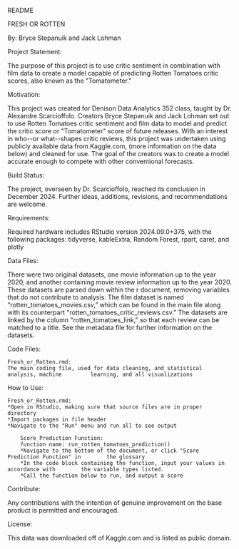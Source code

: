 README

FRESH OR ROTTEN

By: Bryce Stepanuik and Jack Lohman


Project Statement: 

The purpose of this project is to use critic sentiment in combination with film data to create a model capable of predicting Rotten Tomatoes critic scores, also known as the "Tomatometer." 


Motivation:

This project was created for Denison Data Analytics 352 class, taught by Dr. Alexandre Scarcioffolo. Creators Bryce Stepanuik and Jack Lohman set out to use Rotten Tomatoes critic sentiment and film data to model and predict the critic score or "Tomatometer" score of future releases. With an interest in who--or what--shapes critic reviews, this project was undertaken using publicly available data from Kaggle.com, (more information on the data below) and cleaned for use. The goal of the creators was to create a model accurate enough to compete with other conventional forecasts.  

Build Status:

The project, overseen by Dr. Scarcioffolo, reached its conclusion in December 2024. Further ideas, additions, revisions, and recommendations are welcome. 


Requirements:

Required hardware includes RStudio version 2024.09.0+375, with the following packages: tidyverse, kableExtra, Random Forest, rpart, caret, and plotly


Data Files:

There were two original datasets, one movie information up to the year 2020, and another containing movie review information up to the year 2020. These datasets are parsed down within the r document, removing variables that do not contribute to analysis. The film dataset is named “rotten_tomatoes_movies.csv,” which can be found in the main file along with its counterpart "rotten_tomatoes_critic_reviews.csv." The datasets are linked by the column "rotten_tomatoes_link," so that each review can be matched to a title. See the metadata file for further information on the datasets. 


Code Files:

	Fresh_or_Rotten.rmd:
	The main coding file, used for data cleaning, and statistical analysis, machine 		learning, and all visualizations

 
How to Use:

	Fresh_or_Rotten.rmd:
	*Open in RStudio, making sure that source files are in proper directory
	*Import packages in file header
	*Navigate to the "Run" menu and run all to see output
	
		Score Prediction Function:
		function name: run_rotten_tomatoes_prediction()
		*Navigate to the bottom of the document, or click "Score Prediction Function" in 		the glossary
		*In the code block containing the function, input your values in accordance with 		the variable types listed. 
		*Call the function below to run, and output a score

 
Contribute:

Any contributions with the intention of genuine improvement on the base product is permitted and encouraged. 


License:
	
This data was downloaded off of Kaggle.com and is listed as public domain. 
